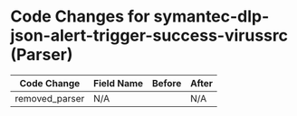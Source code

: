 # Code Changes for symantec-dlp-json-alert-trigger-success-virussrc (Parser)

| Code Change | Field Name | Before | After |
|-------------|------------|--------|-------|
| removed_parser | N/A |  | N/A |